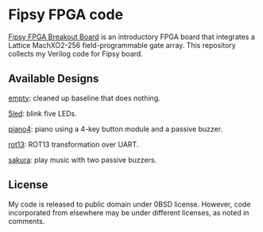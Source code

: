 # Fipsy FPGA code

[Fipsy FPGA Breakout Board](https://www.mocomakers.com/fipsy-fpga/) is an introductory FPGA board that integrates a Lattice MachXO2-256 field-programmable gate array.
This repository collects my Verilog code for Fipsy board.

## Available Designs

[empty](empty): cleaned up baseline that does nothing.

[5led](5led): blink five LEDs.

[piano4](piano4): piano using a 4-key button module and a passive buzzer.

[rot13](rot13): ROT13 transformation over UART.

[sakura](sakura): play music with two passive buzzers.

## License

My code is released to public domain under 0BSD license.
However, code incorporated from elsewhere may be under different licenses, as noted in comments.
